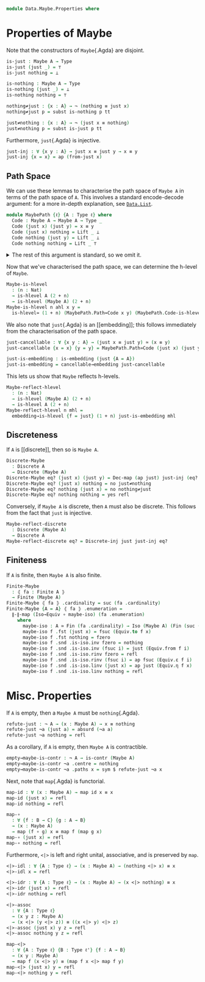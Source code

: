 <!--
```agda
open import 1Lab.Prelude

open import Data.Dec.Base
open import Data.Fin
open import Data.Nat.Base
open import Data.Fin.Finite
open import Data.List.Base using (_∷_; [])
open import Data.Maybe.Base
```
-->

```agda
module Data.Maybe.Properties where
```

<!--
```agda
private
  variable
    ℓ ℓ' : Level
    A B C : Type ℓ
```
-->

# Properties of Maybe

Note that the constructors of `Maybe`{.Agda} are disjoint.

```agda
is-just : Maybe A → Type
is-just (just _) = ⊤
is-just nothing = ⊥

is-nothing : Maybe A → Type
is-nothing (just _) = ⊥
is-nothing nothing = ⊤

nothing≠just : {x : A} → ¬ (nothing ≡ just x)
nothing≠just p = subst is-nothing p tt

just≠nothing : {x : A} → ¬ (just x ≡ nothing)
just≠nothing p = subst is-just p tt
```

Furthermore, `just`{.Agda} is injective.

```agda
just-inj : ∀ {x y : A} → just x ≡ just y → x ≡ y
just-inj {x = x} = ap (from-just x)
```

## Path Space

We can use these lemmas to characterise the path space of `Maybe A` in
terms of the path space of `A`. This involves a standard encode-decode
argument: for a more in-depth explanation, see [`Data.List`].

[`Data.List`]: Data.List

```agda
module MaybePath {ℓ} {A : Type ℓ} where
  Code : Maybe A → Maybe A → Type _
  Code (just x) (just y) = x ≡ y
  Code (just x) nothing = Lift _ ⊥
  Code nothing (just y) = Lift _ ⊥
  Code nothing nothing = Lift _ ⊤
```

<details>
<summary>The rest of this argument is standard, so we omit it.
</summary>

```agda
  refl-code : ∀ x → Code x x
  refl-code (just x) = refl
  refl-code nothing = lift tt

  decode : ∀ x y → Code x y → x ≡ y
  decode (just x) (just y) p = ap just p
  decode nothing nothing _ = refl

  encode : ∀ x y → x ≡ y → Code x y
  encode (just x) (just y) p = just-inj p
  encode (just x) nothing p = absurd $ just≠nothing p
  encode nothing (just x) p = absurd $ nothing≠just p
  encode nothing nothing p = lift tt

  encode-refl : ∀ {x} → encode x x refl ≡ refl-code x
  encode-refl {x = just x} = refl
  encode-refl {x = nothing} = refl

  decode-refl : ∀ {x} → decode x x (refl-code x) ≡ refl
  decode-refl {x = just x} = refl
  decode-refl {x = nothing} = refl

  decode-encode : ∀ {x y} → (p : x ≡ y) → decode x y (encode x y p) ≡ p
  decode-encode {x = x} =
    J (λ y' p → decode x y' (encode x y' p) ≡ p)
      (ap (decode x x) encode-refl ∙ decode-refl)

  encode-decode : ∀ {x y} → (p : Code x y) → encode x y (decode x y p) ≡ p
  encode-decode {just x} {just y} p = refl
  encode-decode {nothing} {nothing} p = refl

  Path≃Code : ∀ x y → (x ≡ y) ≃ Code x y
  Path≃Code x y =
    Iso→Equiv (encode x y , iso (decode x y) encode-decode decode-encode)

  Code-is-hlevel
    : {x y : Maybe A} (n : Nat)
    → is-hlevel A (2 + n)
    → is-hlevel (Code x y) (1 + n)
  Code-is-hlevel {x = just x} {y = just y} n ahl = ahl x y
  Code-is-hlevel {x = just x} {y = nothing} n ahl = hlevel (1 + n)
  Code-is-hlevel {x = nothing} {y = just x} n ahl = hlevel (1 + n)
  Code-is-hlevel {x = nothing} {y = nothing} n ahl = hlevel (1 + n)
```
</details>

Now that we've characterised the path space, we can determine the h-level
of `Maybe`.

```agda
Maybe-is-hlevel
  : (n : Nat)
  → is-hlevel A (2 + n)
  → is-hlevel (Maybe A) (2 + n)
Maybe-is-hlevel n ahl x y =
  is-hlevel≃ (1 + n) (MaybePath.Path≃Code x y) (MaybePath.Code-is-hlevel n ahl)
```

<!--
```agda
instance
  decomp-maybe : ∀ {ℓ} {A : Type ℓ} → hlevel-decomposition (Maybe A)
  decomp-maybe = decomp (quote Maybe-is-hlevel) (`level-minus 2 ∷ `search ∷ [])
```
-->

We also note that `just`{.Agda} is an [[embedding]]; this follows
immediately from the characterisation of the path space.

```agda
just-cancellable : ∀ {x y : A} → (just x ≡ just y) ≃ (x ≡ y)
just-cancellable {x = x} {y = y} = MaybePath.Path≃Code (just x) (just y)

just-is-embedding : is-embedding (just {A = A})
just-is-embedding = cancellable→embedding just-cancellable
```

This lets us show that `Maybe` reflects h-levels.

```agda
Maybe-reflect-hlevel
  : (n : Nat)
  → is-hlevel (Maybe A) (2 + n)
  → is-hlevel A (2 + n)
Maybe-reflect-hlevel n mhl =
  embedding→is-hlevel {f = just} (1 + n) just-is-embedding mhl
```

## Discreteness

If `A` is [[discrete]], then so is `Maybe A`.

```agda
Discrete-Maybe
  : Discrete A
  → Discrete (Maybe A)
Discrete-Maybe eq? (just x) (just y) = Dec-map (ap just) just-inj (eq? x y)
Discrete-Maybe eq? (just x) nothing = no just≠nothing
Discrete-Maybe eq? nothing (just x) = no nothing≠just
Discrete-Maybe eq? nothing nothing = yes refl
```

Conversely, if `Maybe A` is discrete, then `A` must also be discrete.
This follows from the fact that `just` is injective.

```agda
Maybe-reflect-discrete
  : Discrete (Maybe A)
  → Discrete A
Maybe-reflect-discrete eq? = Discrete-inj just just-inj eq?
```

## Finiteness

If `A` is finite, then `Maybe A` is also finite.

```agda
Finite-Maybe
  : ⦃ fa : Finite A ⦄
  → Finite (Maybe A)
Finite-Maybe ⦃ fa ⦄ .cardinality = suc (fa .cardinality)
Finite-Maybe {A = A} ⦃ fa ⦄ .enumeration =
  ∥-∥-map (Iso→Equiv ∘ maybe-iso) (fa .enumeration)
    where
      maybe-iso : A ≃ Fin (fa .cardinality) → Iso (Maybe A) (Fin (suc (fa .cardinality)))
      maybe-iso f .fst (just x) = fsuc (Equiv.to f x)
      maybe-iso f .fst nothing = fzero
      maybe-iso f .snd .is-iso.inv fzero = nothing
      maybe-iso f .snd .is-iso.inv (fsuc i) = just (Equiv.from f i)
      maybe-iso f .snd .is-iso.rinv fzero = refl
      maybe-iso f .snd .is-iso.rinv (fsuc i) = ap fsuc (Equiv.ε f i)
      maybe-iso f .snd .is-iso.linv (just x) = ap just (Equiv.η f x)
      maybe-iso f .snd .is-iso.linv nothing = refl
```

# Misc. Properties

If `A` is empty, then a `Maybe A` must be `nothing`{.Agda}.

```agda
refute-just : ¬ A → (x : Maybe A) → x ≡ nothing
refute-just ¬a (just a) = absurd (¬a a)
refute-just ¬a nothing = refl
```

As a corollary, if `A` is empty, then `Maybe A` is contractible.

```agda
empty→maybe-is-contr : ¬ A → is-contr (Maybe A)
empty→maybe-is-contr ¬a .centre = nothing
empty→maybe-is-contr ¬a .paths x = sym $ refute-just ¬a x
```

Next, note that `map`{.Agda} is functorial.

```agda
map-id : ∀ (x : Maybe A) → map id x ≡ x
map-id (just x) = refl
map-id nothing = refl

map-∘
  : ∀ {f : B → C} {g : A → B}
  → (x : Maybe A)
  → map (f ∘ g) x ≡ map f (map g x)
map-∘ (just x) = refl
map-∘ nothing = refl
```

Furthermore, `<|>` is left and right unital, associative, and is preserved by
`map`.

```agda
<|>-idl : ∀ {A : Type ℓ} → (x : Maybe A) → (nothing <|> x) ≡ x
<|>-idl x = refl

<|>-idr : ∀ {A : Type ℓ} → (x : Maybe A) → (x <|> nothing) ≡ x
<|>-idr (just x) = refl
<|>-idr nothing = refl

<|>-assoc
  : ∀ {A : Type ℓ}
  → (x y z : Maybe A)
  → (x <|> (y <|> z)) ≡ ((x <|> y) <|> z)
<|>-assoc (just x) y z = refl
<|>-assoc nothing y z = refl

map-<|>
  : ∀ {A : Type ℓ} {B : Type ℓ'} {f : A → B}
  → (x y : Maybe A)
  → map f (x <|> y) ≡ (map f x <|> map f y)
map-<|> (just x) y = refl
map-<|> nothing y = refl
```
